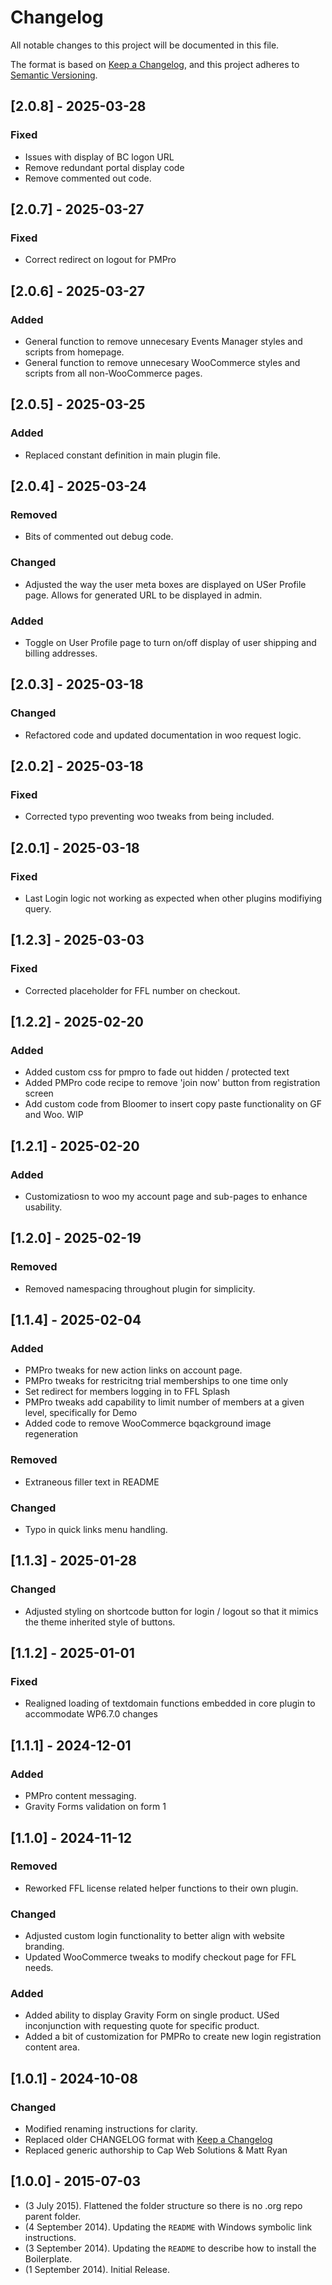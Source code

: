 # Changelog

All notable changes to this project will be documented in this file.

The format is based on [Keep a Changelog](https://keepachangelog.com/en/1.1.0/),
and this project adheres to [Semantic Versioning](https://semver.org/spec/v2.0.0.html).

## [2.0.8] - 2025-03-28

### Fixed

- Issues with display of BC logon URL
- Remove redundant portal display code
- Remove commented out code. 

## [2.0.7] - 2025-03-27

### Fixed

- Correct redirect on logout for PMPro

## [2.0.6] - 2025-03-27

### Added

- General function to remove unnecesary Events Manager styles and scripts from homepage. 
- General function to remove unnecesary WooCommerce styles and scripts from all non-WooCommerce pages.

## [2.0.5] - 2025-03-25

### Added

- Replaced constant definition in main plugin file. 

## [2.0.4] - 2025-03-24

### Removed

- Bits of commented out debug code. 

### Changed

- Adjusted the way the user meta boxes are displayed on USer Profile page. Allows for generated URL to be displayed in admin. 

### Added

- Toggle on User Profile page to turn on/off display of user shipping and billing addresses. 

## [2.0.3] - 2025-03-18

### Changed

- Refactored code and updated documentation in woo request logic. 

## [2.0.2] - 2025-03-18

### Fixed

- Corrected typo preventing woo tweaks from being included. 

## [2.0.1] - 2025-03-18

### Fixed

- Last Login logic not working as expected when other plugins modifiying query. 

## [1.2.3] - 2025-03-03

### Fixed

- Corrected placeholder for FFL number on checkout.

## [1.2.2] - 2025-02-20

### Added

- Added custom css for pmpro to fade out hidden / protected text 
- Added PMPro code recipe to remove 'join now' button from registration screen
- Add custom code from Bloomer to insert copy paste functionality on GF and Woo. WIP

## [1.2.1] - 2025-02-20

### Added

- Customizatiosn to woo my account page and sub-pages to enhance usability. 

## [1.2.0] - 2025-02-19

### Removed

- Removed namespacing throughout plugin for simplicity. 

## [1.1.4] - 2025-02-04

### Added

- PMPro tweaks for new action links on account page. 
- PMPro tweaks for restricitng trial memberships to one time only
- Set redirect for members logging in to FFL Splash
- PMPro tweaks add capability to limit number of members at a given level, specifically for Demo
- Added code to remove WooCommerce bqackground image regeneration

### Removed

- Extraneous filler text in README

### Changed 

- Typo in quick links menu handling. 

## [1.1.3] - 2025-01-28

### Changed

- Adjusted styling on shortcode button for login / logout so that it mimics the theme inherited style of buttons.

## [1.1.2] - 2025-01-01

### Fixed

- Realigned loading of textdomain functions embedded in core plugin to accommodate WP6.7.0 changes 

## [1.1.1] - 2024-12-01

### Added

- PMPro content messaging. 
- Gravity Forms validation on form 1

## [1.1.0] - 2024-11-12

### Removed

- Reworked FFL license related helper functions to their own plugin. 

### Changed

- Adjusted custom login functionality to better align with website branding. 
- Updated WooCommerce tweaks to modify checkout page for FFL needs. 

### Added 

- Added ability to display Gravity Form on single product. USed inconjunction with requesting quote for specific product. 
- Added a bit of customization for PMPRo to create new login registration content area. 

## [1.0.1] - 2024-10-08

### Changed

- Modified renaming instructions for clarity. 
- Replaced older CHANGELOG format with [Keep a Changelog](https://keepachangelog.com/)
- Replaced generic authorship to Cap Web Solutions & Matt Ryan

## [1.0.0] - 2015-07-03
* (3 July 2015). Flattened the folder structure so there is no .org repo parent folder.
* (4 September 2014). Updating the `README` with Windows symbolic link instructions.
* (3 September 2014). Updating the `README` to describe how to install the Boilerplate.
* (1 September 2014). Initial Release.
